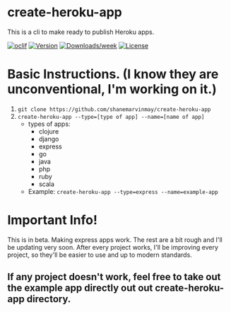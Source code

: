 create-heroku-app
=================

This is a cli to make ready to publish Heroku apps.

[![oclif](https://img.shields.io/badge/cli-oclif-brightgreen.svg)](https://oclif.io)
[![Version](https://img.shields.io/npm/v/create-heroku-app.svg)](https://npmjs.org/package/create-heroku-app)
[![Downloads/week](https://img.shields.io/npm/dw/create-heroku-app.svg)](https://npmjs.org/package/create-heroku-app)
[![License](https://img.shields.io/npm/l/create-heroku-app.svg)](https://github.com/shanemarvinmay/create-heroku-app/blob/master/package.json)


# Basic Instructions. (I know they are unconventional, I'm working on it.)
1. ``` git clone https://github.com/shanemarvinmay/create-heroku-app ```
2. ``` create-heroku-app --type=[type of app] --name=[name of app] ```
    * types of apps:
      * clojure
      * django
      * express
      * go
      * java
      * php
      * ruby
      * scala
    * Example: ``` create-heroku-app --type=express --name=example-app ```

# Important Info!
This is in beta. Making express apps work. The rest are a bit rough and I'll be updating very soon. After every project works, I'll be improving every project, so they'll be easier to use and up to modern standards.
## If any project doesn't work, feel free to take out the example app directly out out create-heroku-app directory.